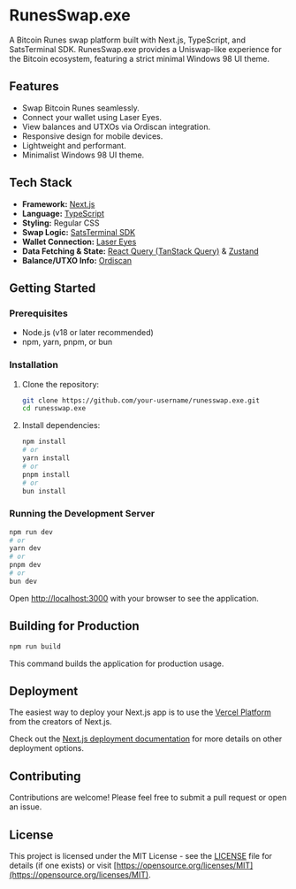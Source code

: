 # RunesSwap.exe

A Bitcoin Runes swap platform built with Next.js, TypeScript, and SatsTerminal SDK. RunesSwap.exe provides a Uniswap-like experience for the Bitcoin ecosystem, featuring a strict minimal Windows 98 UI theme.

## Features

- Swap Bitcoin Runes seamlessly.
- Connect your wallet using Laser Eyes.
- View balances and UTXOs via Ordiscan integration.
- Responsive design for mobile devices.
- Lightweight and performant.
- Minimalist Windows 98 UI theme.

## Tech Stack

- **Framework:** [Next.js](https://nextjs.org/)
- **Language:** [TypeScript](https://www.typescriptlang.org/)
- **Styling:** Regular CSS
- **Swap Logic:** [SatsTerminal SDK](https://www.npmjs.com/package/satsterminal-sdk?activeTab=readme)
- **Wallet Connection:** [Laser Eyes](https://lasereyes.build/)
- **Data Fetching & State:** [React Query (TanStack Query)](https://tanstack.com/query/latest) & [Zustand](https://github.com/pmndrs/zustand)
- **Balance/UTXO Info:** [Ordiscan](https://ordiscan.com/docs)

## Getting Started

### Prerequisites

- Node.js (v18 or later recommended)
- npm, yarn, pnpm, or bun

### Installation

1.  Clone the repository:
    ```bash
    git clone https://github.com/your-username/runesswap.exe.git
    cd runesswap.exe
    ```
2.  Install dependencies:
    ```bash
    npm install
    # or
    yarn install
    # or
    pnpm install
    # or
    bun install
    ```

### Running the Development Server

```bash
npm run dev
# or
yarn dev
# or
pnpm dev
# or
bun dev
```

Open [http://localhost:3000](http://localhost:3000) with your browser to see the application.

## Building for Production

```bash
npm run build
```

This command builds the application for production usage.

## Deployment

The easiest way to deploy your Next.js app is to use the [Vercel Platform](https://vercel.com/new?utm_medium=default-template&filter=next.js&utm_source=create-next-app&utm_campaign=create-next-app-readme) from the creators of Next.js.

Check out the [Next.js deployment documentation](https://nextjs.org/docs/app/building-your-application/deploying) for more details on other deployment options.

## Contributing

Contributions are welcome! Please feel free to submit a pull request or open an issue.

## License

This project is licensed under the MIT License - see the [LICENSE](LICENSE) file for details (if one exists) or visit [https://opensource.org/licenses/MIT](https://opensource.org/licenses/MIT).
